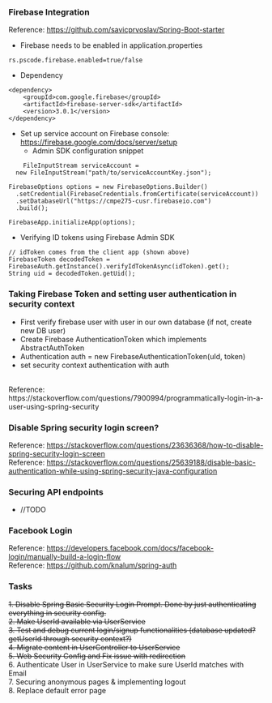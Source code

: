 ### Firebase Integration
Reference: https://github.com/savicprvoslav/Spring-Boot-starter
<br>
* Firebase needs to be enabled in application.properties
```
rs.pscode.firebase.enabled=true/false
```
* Dependency
```
<dependency>
	<groupId>com.google.firebase</groupId>
	<artifactId>firebase-server-sdk</artifactId>
	<version>3.0.1</version>
</dependency>
```
* Set up service account on Firebase console: https://firebase.google.com/docs/server/setup
    * Admin SDK configuration snippet
```
    FileInputStream serviceAccount =
  new FileInputStream("path/to/serviceAccountKey.json");

FirebaseOptions options = new FirebaseOptions.Builder()
  .setCredential(FirebaseCredentials.fromCertificate(serviceAccount))
  .setDatabaseUrl("https://cmpe275-cusr.firebaseio.com")
  .build();

FirebaseApp.initializeApp(options);
```
* Verifying ID tokens using Firebase Admin SDK
```
// idToken comes from the client app (shown above)
FirebaseToken decodedToken = FirebaseAuth.getInstance().verifyIdTokenAsync(idToken).get();
String uid = decodedToken.getUid();
```

### Taking Firebase Token and setting user authentication in security context
* First verify firebase user with user in our own database (if not, create new DB user)
* Create Firebase AuthenticationToken which implements AbstractAuthToken
* Authentication auth = new FirebaseAuthenticationToken(uId, token)
* set security context authentication with auth
<br>
Reference: https://stackoverflow.com/questions/7900994/programmatically-login-in-a-user-using-spring-security

### Disable Spring security login screen?
Reference: https://stackoverflow.com/questions/23636368/how-to-disable-spring-security-login-screen
<br>
Reference: https://stackoverflow.com/questions/25639188/disable-basic-authentication-while-using-spring-security-java-configuration

### Securing API endpoints
* //TODO

### Facebook Login
Reference: https://developers.facebook.com/docs/facebook-login/manually-build-a-login-flow
<br>
Reference: https://github.com/knalum/spring-auth

### Tasks
~~1. Disable Spring Basic Security Login Prompt. Done by just authenticating everything in security config.~~<br>
~~2. Make UserId available via UserService~~<br>
~~3. Test and debug current login/signup functionalities (database updated? getUserId through security context?)~~<br>
~~4. Migrate content in UserController to UserService~~<br>
~~5. Web Security Config and Fix issue with redirection~~<br>
6. Authenticate User in UserService to make sure UserId matches with Email<br>
7. Securing anonymous pages & implementing logout<br>
8. Replace default error page
<br>